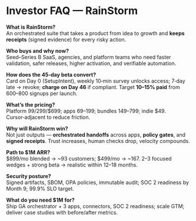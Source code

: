 # Investor FAQ — RainStorm

**What is RainStorm?**  
An orchestrated suite that takes a product from idea to growth and **keeps receipts** (signed evidence) for every risky action.

**Who buys and why now?**  
Seed–Series B SaaS, agencies, and platform teams who need faster validation, safer releases, higher activation, and verifiable automation.

**How does the 45‑day beta convert?**  
Card on Day 0 (SetupIntent), weekly 10‑min survey unlocks access; 7‑day late → revoke; **charge on Day 46** if compliant. Target **10–15% paid** from 600–800 signups per launch.

**What’s the pricing?**  
Platform $99/$299/$699; apps $69–$199; bundles $149–$799; indie $49. Cursor‑adjacent to reduce friction.

**Why will RainStorm win?**  
Not just outputs — **orchestrated handoffs** across apps, **policy gates**, and **signed receipts**. Trust increases, human checks drop, velocity compounds.

**Path to $1M ARR?**  
$899/mo blended → ~93 customers; $499/mo → ~167. 2–3 focused wedges + strong beta → realistic within 12–18 months.

**Security posture?**  
Signed artifacts, SBOM, OPA policies, immutable audit; SOC 2 readiness by Month 9; 99.9% SLO target.

**What do you need $1M for?**  
Ship GA orchestrator + 3 apps, connectors, SOC 2 readiness; scale GTM; deliver case studies with before/after metrics.
